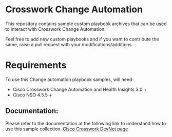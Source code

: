 # Crosswork Change Automation

This repository contains sample custom playbook archives that can be used to interact with Crosswork Change Automation.

Feel free to add new custom playbooks and if you want to contribute the same, raise a pull request with your modifications/additions.


# Requirements
To use this Change automation playbook samples, will need:

* Cisco Crosswork Change Automation and Health Insights 3.0 +
* Cisco NSO 4.5.5 +


## Documentation:

Please refer to the documentation at the following link to understand how to use this sample collection. 
[Cisco Crosswork DevNet page](https://developer.cisco.com/docs/crosswork/)
